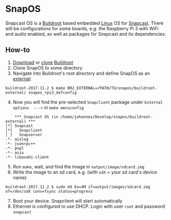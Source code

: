 # SnapOS
Snapcast OS is a [Buildroot](https://buildroot.org) based embedded [Linux](https://www.kernel.org) OS for [Snapcast](https://github.com/badaix/snapcast).
There will be configurations for some boards, e.g. the Raspberry Pi 3 with WiFi and audio enabled, as well as packages for Snapcast and its dependencies.

## How-to
 1. [Download](https://buildroot.org/download.html) or [clone](https://github.com/buildroot/buildroot) [Buildroot](https://buildroot.org) 
 2. Clone SnapOS to some directory
 3. Navigate into Buildroot's root directory and define SnapOS as an [external](https://buildroot.org/downloads/manual/manual.html#outside-br-custom):
```
buildroot-2017.11.2 $ make BR2_EXTERNAL=/PATH/TO/snapos/buildroot-external/ snapos_rpi3_defconfig
```
 4. Now you will find the pre-selected `Snapclient` package under `External options  --->` in `make menuconfig`
```
    *** Snapcast OS (in /home/johannes/Develop/snapos/buildroot-external) ***
[*] Snapcast
[*]   Snapclient
[ ]   Snapserver
-*- aixlog
-*- jsonrpc++
-*- popl
-*- asio
-*- libavahi-client
```
 5. Run `make`, wait, and find the image in `output/image/sdcard.img`
 6. Write the image to an sd card, e.g. (with `sdX` = your sd card's device name):
 ```
 buildroot-2017.11.2 $ sudo dd bs=4M if=output/images/sdcard.img of=/dev/sdX conv=fsync status=progress
 ```
 7. Boot your device. Snapclient will start automatically
 8. Ethernet is configured to use DHCP. Login with user `root` and password `snapcast`
 
